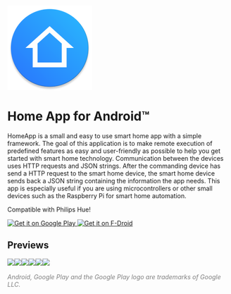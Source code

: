 ![App Icon](https://raw.githubusercontent.com/Domi04151309/HomeApp/master/app/src/main/res/mipmap-xxxhdpi/ic_launcher.png)
# Home App for Android™
HomeApp is a small and easy to use smart home app with a simple framework. The goal of this application is to make remote execution of predefined features as easy and user-friendly as possible to help you get started with smart home technology.
Communication between the devices uses HTTP requests and JSON strings. After the commanding device has send a HTTP request to the smart home device, the smart home device sends back a JSON string containing the information the app needs.
This app is especially useful if you are using microcontrollers or other small devices such as the Raspberry Pi for smart home automation.

Compatible with Philips Hue!

<a href='https://play.google.com/store/apps/details?id=io.github.domi04151309.home'>
  <img src='https://play.google.com/intl/en_us/badges/images/generic/en_badge_web_generic.png'
  alt='Get it on Google Play'
  height="80"/>
</a>
<a href="https://f-droid.org/packages/io.github.domi04151309.home">
  <img src="https://fdroid.gitlab.io/artwork/badge/get-it-on.png"
  alt="Get it on F-Droid"
  height="80"/>
</a>

## Previews
<img src="https://domi04151309.github.io/images/Android/HomeApp1.jpg" width="18%" /><img src="https://domi04151309.github.io/images/Android/HomeApp2.jpg" width="18%" /><img src="https://domi04151309.github.io/images/Android/HomeApp3.jpg" width="18%" /><img src="https://domi04151309.github.io/images/Android/HomeApp4.jpg" width="18%" /><img src="https://domi04151309.github.io/images/Android/HomeApp5.jpg" width="18%" /><img src="https://domi04151309.github.io/images/Android/HomeApp6.jpg" width="18%" />

<i style="color:gray;">Android, Google Play and the Google Play logo are trademarks of Google LLC.</i>
